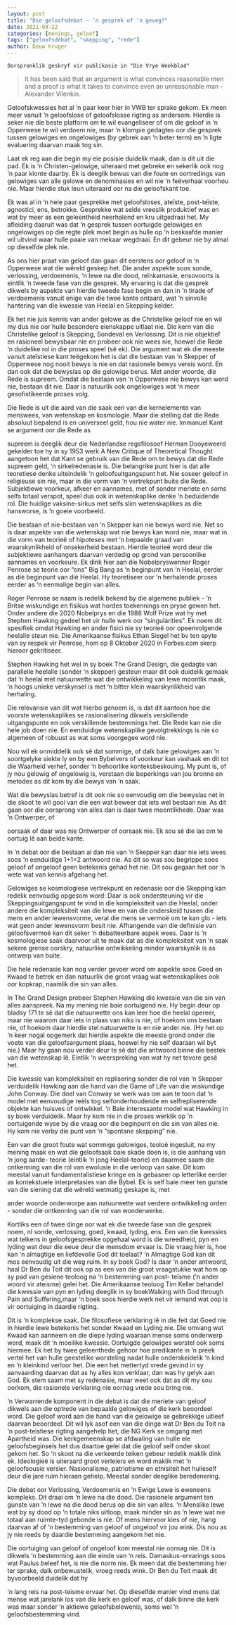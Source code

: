 ```yaml
---
layout: post
title: "Die geloofsdebat – ‘n gesprek of ‘n geveg?"
date: 2021-09-22
categories: [menings, geloof]
tags: ["geloofsdebat", "skepping", "rede"]
author: Douw Kruger
---
```


```
Oorspronklik geskryf vir publikasie in "Die Vrye Weekblad"
```

> It has been said that an argument is what convinces reasonable men and a proof is
what it takes to convince even an unreasonable man - Alexander Vilenkin.

Geloofskwessies het al ‘n paar keer hier in VWB ter sprake gekom. Ek meen meer
vanuit ‘n geloofslose of geloofslosse rigting as andersom. Hierdie is seker nie die
beste platform om te wil evangeliseer of om die geloof in ‘n Opperwese te wil
verdoem nie, maar ‘n klompie gedagtes oor die gesprek tussen gelowiges en
ongelowiges (by gebrek aan ‘n beter term) en ‘n ligte evaluering daarvan maak tog
sin.

Laat ek reg aan die begin my eie posisie duidelik maak, dan is dit uit die pad. Ek is ‘n
Christen-gelowige, uiteraard met gebreke en sekerlik ook nog ‘n paar klonte daarby.
Ek is deeglik bewus van die foute en oortredings van gelowiges van alle gelowe en
denominasies en wil nie ‘n feëverhaal voorhou nie. Maar hierdie stuk leun uiteraard
oor na die geloofskant toe.

Ek was al in ‘n hele paar gesprekke met geloofsloses, ateïste, post-teïste, agnostici,
ens, betrokke. Gesprekke wat selde vreeslik produktief was en wat by meer as een
geleentheid neerhalend en kru uitgedraai het. My afleiding daaruit was dat ‘n
gesprek tussen oortuigde gelowiges en ongelowiges op die regte plek moet begin as
hulle op ‘n beskaafde manier wil uitvind waar hulle paaie van mekaar wegdraai. En
dit gebeur nie by almal op dieselfde plek nie.

As ons hier praat van geloof dan gaan dit eerstens oor geloof in ‘n Opperwese wat
die wêreld geskep het. Die ander aspekte soos sonde, verlossing, verdoemenis, ‘n
lewe na die dood, reïnkarnasie, ensovoorts is eintlik ‘n tweede fase van die gesprek.
My ervaring is dat die gesprek dikwels by aspekte van hierdie tweede fase begin en
dan in ‘n tirade of verdoemenis vanuit enige van die twee kante ontaard, wat ‘n
sinvolle hantering van die kwessie van Heelal en Skepping kelder.

Ek het nie juis kennis van ander gelowe as die Christelike geloof nie en wil my dus nie
oor hulle besondere eienskappe uitlaat nie. Die kern van die Christelike geloof is
Skepping, Sondeval en Verlossing. Dit is nie objektief en rasioneel bewysbaar nie en
probeer ook nie wees nie, hoewel die Rede ‘n duidelike rol in die proses speel (sê ek).
Die argument wat ek die meeste vanuit ateïstiese kant teëgekom het is dat die
bestaan van ‘n Skepper of Opperwese nog nooit bewys is nie en dat rasionele bewys
vereis word. En dan ook dat die bewyslas op die gelowige berus. Met ander woorde,
die Rede is supreem. Omdat die bestaan van ‘n Opperwese nie bewys kan word nie,
bestaan dit nie. Daar is natuurlik ook ongelowiges wat ‘n meer gesofistikeerde
proses volg.

Die Rede is uit die aard van die saak een van die kernelemente van menswees, van
wetenskap en kosmologie. Maar die stelling dat die Rede absoluut bepalend is en
universeel geld, hou nie water nie. Immanuel Kant se argument oor die Rede as

supreem is deeglik deur die Nederlandse regsfilosoof Herman Dooyeweerd gekelder
toe hy in sy 1953 werk A New Critique of Theoretical Thought aangetoon het dat
Kant se gebruik van die Rede om te bewys dat die Rede supreem geld, ‘n
sirkelredenasie is. Die belangrike punt hier is dat alle teoretiese denke uiteindelik ‘n
geloofsuitgangspunt het. Nie soseer geloof in religieuse sin nie, maar in die vorm
van ‘n vertrekpunt buite die Rede. Subjektiewe voorkeur, afkeer en aannames, met
of sonder meriete en soms selfs totaal verspot, speel dus ook in wetenskaplike
denke ‘n beduidende rol. Die huidige vaksine-sirkus met selfs slim wetenskaplikes as
die hansworse, is ‘n goeie voorbeeld.

Die bestaan of nie-bestaan van ‘n Skepper kan nie bewys word nie. Net so is daar
aspekte van die wetenskap wat nie bewys kan word nie, maar wat in die vorm van
teorieë of hipoteses met ‘n bepaalde graad van waarskynlikheid of onsekerheid
bestaan. Hierdie teorieë word deur die subjektiewe aanhangers daarvan verdedig op
grond van persoonlike aannames en voorkeure. Ek dink hier aan die
Nobelpryswenner Roger Penrose se teorie oor “ons” Big Bang as ‘n beginpunt van ‘n
Heelal, eerder as diè beginpunt van diè Heelal. Hy teoretiseer oor ‘n herhalende
proses eerder as ‘n eenmalige begin van alles.

Roger Penrose se naam is redelik bekend by die algemene publiek - ‘n Britse
wiskundige en fisikus wat hordes toekennings en pryse gewen het. Onder andere die
2020 Nobelprys en die 1988 Wolf Prize wat hy met Stephen Hawking gedeel het vir
hulle werk oor “singularities”. Ek noem dit spesifiek omdat Hawking en ander fisici
nie sy teorieë oor opeenvolgende heelalle steun nie. Die Amerikaanse fisikus Ethan
Siegel het bv ten spyte van sy respek vir Penrose, hom op 8 Oktober 2020 in
Forbes.com skerp hieroor gekritiseer.

Stephen Hawking het wel in sy boek The Grand Design, die gedagte van parallelle
heelalle (sonder ‘n skepper) gesteun maar dit ook duidelik gemaak dat ‘n heelal met
natuurwette wat die ontwikkeling van lewe moontlik maak, ‘n hoogs unieke
verskynsel is met ‘n bitter klein waarskynlikheid van herhaling.

Die relevansie van dit wat hierbo genoem is, is dat dit aantoon hoe die voorste
wetenskaplikes se rasionalisering dikwels verskillende uitgangspunte en ook
verskillende bestemmings het. Die Rede kan nie die hele job doen nie. En eenduidige
wetenskaplike gevolgtrekkings is nie so algemeen of robuust as wat soms voorgegee
word nie.

Nou wil ek onmiddelik ook sê dat sommige, of dalk baie gelowiges aan ‘n soortgelyke
siekte ly en by een Bybelvers of voorkeur kan vashaak en dit tot die Waarheid verhef,
sonder ‘n behoorlike konteksbeskouing. My punt is, of jy nou gelowig of ongelowig is,
verstaan die beperkings van jou bronne en metodes as dit kom by die bewys van ‘n
saak.

Wat die bewyslas betref is dit ook nie so eenvoudig om die bewyslas net in die skoot
te wil gooi van die een wat beweer dat iets wel bestaan nie. As dit gaan oor die
oorsprong van alles dan is daar twee moontlikhede. Daar was ‘n Ontwerper, of

oorsaak of daar was nie Ontwerper of oorsaak nie. Ek sou sê die las om te oortuig lê
aan beide kante.

In ‘n debat oor die bestaan al dan nie van ‘n Skepper kan daar nie iets wees soos ‘n
eenduidige 1+1=2 antwoord nie. As dit so was sou begrippe soos geloof of ongeloof
geen betekenis gehad het nie. Dit sou gegaan het oor ‘n wete wat van kennis
afgehang het.

Gelowiges se kosmologiese vertrekpunt en redenasie oor die Skepping kan redelik
eenvoudig opgesom word: Daar is ook ondersteuning vir die Skeppingsuitgangspunt
te vind in die kompleksiteit van die Heelal, onder andere die kompleksiteit van die
lewe en van die onderskeid tussen die mens en ander lewensvorme, veral die mens
se vermoë om te kan glo - iets wat geen ander lewensvorm besit nie. Afhangende
van die definisie van geloofsvermoë kan dit seker ‘n debatteerbare aspek wees. Daar
is ‘n kosmologiese saak daarvoor uit te maak dat as die kompleksiteit van ‘n saak
sekere grense oorskry, natuurlike ontwikkeling minder waarskynlik is as ontwerp van
buite.

Die hele redenasie kan nog verder gevoer word om aspekte soos Goed en Kwaad te
betrek en dan natuurlik die groot vraag wat wetenskaplikes ook oor kopkrap,
naamlik die sin van alles.

In The Grand Design probeer Stephen Hawking die kwessie van die sin van alles
aanspreek. Na my mening nie baie oortuigend nie. Hy begin deur op bladsy 171 te sê
dat die natuurwette ons kan leer hoe die heelal opereer, maar nie waarom daar iets
in plaas van niks is nie, of hoekom ons bestaan nie, of hoekom daar hierdie stel
natuurwette is en nie ander nie. (Hy het op ‘n keer nogal opgemerk dat hierdie
aspekte die meeste grond onder die voete van die geloofsargument plaas, hoewel hy
nie self daaraan wil byt nie.) Maar hy gaan nou verder deur te sê dat die antwoord
binne die bestek van die wetenskap lê. Eintlik ‘n weerspreking van wat hy net tevore
gesê het.

Die kwessie van kompleksiteit en replisering sonder die rol van ‘n Skepper
verduidelik Hawking aan die hand van die Game of Life van die wiskundige John
Conway. Die doel van Conway se werk was om aan te toon dat ‘n model met
eenvoudige reëls tog selfonderhoudende en selfrepliserende objekte kan huisves of
ontwikkel. ‘n Baie interessante model wat Hawking in sy boek verduidelik. Maar hy
kom nie in die proses werklik op ‘n oortuigende wyse by die vraag oor die beginpunt
en die sin van alles nie. Hy kom nie verby die punt van ‘n “spontane skepping” nie.

Een van die groot foute wat sommige gelowiges, teoloë ingesluit, na my mening
maak en wat die geloofsaak baie skade doen is, is die aanhang van ‘n jong aarde-
teorie (eintlik ‘n jong Heelal-teorie) en daarmee saam die ontkenning van die rol van
ewolusie in die verloop van sake. Dit kom meestal vanuit fundamentalistiese kringe
en is gebaseer op letterlike eerder as kontekstuele interpretasies van die Bybel. Ek is
self baie meer ten gunste van die siening dat die wêreld wetmatig geskape is, met

ander woorde onderworpe aan natuurwette wat verdere ontwikkeling orden -
sonder die ontkenning van die rol van wonderwerke.

Kortliks een of twee dinge oor wat ek die tweede fase van die gesprek noem, nl
sonde, verlossing, goed, kwaad, lyding, ens. Een van die kwessies wat telkens in
geloofsgesprekke opgehaal word is die wreedheid, pyn en lyding wat deur die eeue
deur die mensdom ervaar is. Die vraag hier is, hoe kan ‘n almagtige en liefdevolle
God dit toelaat? ‘n Almagtige God kan dit mos eenvoudig uit die weg ruim. In sy boek
God? Is daar ‘n ander antwoord, haal Dr Ben du Toit dit ook op as een van die groot
vraagstukke wat hom op sy pad van gesiene teoloog na ‘n bestemming van post-
teïsme (‘n ander woord vir ateisme) gelei het. Die Amerikaanse teoloog Tim Keller
behandel die kwessie van pyn en lyding deeglik in sy boekWalking with God through
Pain and Suffering,maar ‘n boek soos hierdie werk net vir iemand wat oop is vir
oortuiging in daardie rigting.

Dit is ‘n komplekse saak. Die filosofiese verklaring lê in die feit dat Goed nie in
hierdie lewe betekenis het sonder Kwaad en Lyding nie. Die omvang wat Kwaad kan
aanneem en die diepe lyding waaraan mense soms onderwerp word, maak dit ‘n
moeilike kwessie. Oortuigde gelowiges worstel ook soms hiermee. Ek het by twee
geleenthede gehoor hoe predikante in ‘n preek vertel het van hulle geestelike
worsteling nadat hulle onderskeidelik ‘n kind en ‘n kleinkind verloor het. Die een het
mettertyd vrede gevind in sy aanvaarding daarvan dat as hy alles kon verklaar, dan
was hy gelyk aan God. Ek stem saam met sy redenasie, maar weet ook dat as dit my
sou oorkom, die rasionele verklaring nie oornag vrede sou bring nie.

‘n Verwarrende komponent in die debat is dat die meriete van geloof dikwels aan die
optrede van bepaalde gelowiges of die kerk beoordeel word. Die geloof word aan die
hand van die gelowige se gebrekkige uitleef daarvan beoordeel. Dit wil lyk asof een
van die dinge wat Dr Ben du Toit na ‘n post-teïstiese rigting aangehelp het, die NG
Kerk se omgang met Apartheid was. Die kerkgemeenskap se afdwaling van hulle eie
geloofsbeginsels het dus daartoe gelei dat die geloof self onder skoot gekom het. So
‘n skoot na die verkeerde teiken gebeur redelik maklik dink ek. Ideologieë is
uiteraard groot verleiers en word maklik met ‘n geloofsousie versier. Nasionalisme,
patriotisme en etnisiteit het hulleself deur die jare ruim hieraan gehelp. Meestal
sonder deeglike beredenering.

Die debat oor Verlossing, Verdoemenis en ‘n Ewige Lewe is eweneens kompleks. Dit
draai om ‘n lewe na die dood. Die rasionele argument ten gunste van ‘n lewe na die
dood berus op die sin van alles. ‘n Menslike lewe wat by sy dood op ‘n totale niks
uitloop, maak minder sin as ‘n lewe wat nie totaal aan ruimte-tyd gebonde is nie. Of
mens hiervoor kies of nie, hang daarvan af of ‘n bestemming van geloof of ongeloof
vir jou wink. Dis nou as jy nie reeds by daardie bestemming aangekom het nie.

Die oortuiging van geloof of ongeloof kom meestal nie oornag nie. Dit is dikwels ‘n
bestemming aan die einde van ‘n reis. Damaskus-ervarings soos wat Paulus beleef
het, is nie die norm nie. Ek meen dat die bestemming hier ter sprake, dalk
onbewustelik, vroeg reeds wink. Dr Ben du Toit maak dit byvoorbeeld duidelik dat hy

‘n lang reis na post-teisme ervaar het. Op dieselfde manier vind mens dat mense wat
jarelank los van die kerk en geloof was, of dalk binne die kerk was maar sonder ‘n
aktiewe geloofsbelewenis, soms wel ‘n geloofsbestemming vind.
